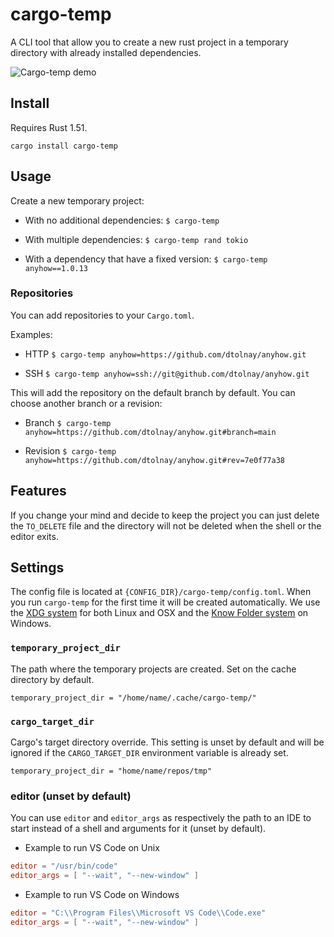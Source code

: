 # cargo-temp

A CLI tool that allow you to create a new rust project in a temporary directory
with already installed dependencies.

![Cargo-temp demo](t-rec.gif)

## Install

Requires Rust 1.51.

`cargo install cargo-temp`

## Usage

Create a new temporary project:

* With no additional dependencies:
    `$ cargo-temp`

* With multiple dependencies:
    `$ cargo-temp rand tokio`

* With a dependency that have a fixed version:
    `$ cargo-temp anyhow==1.0.13`

### Repositories

You can add repositories to your `Cargo.toml`.

Examples:

* HTTP
    `$ cargo-temp anyhow=https://github.com/dtolnay/anyhow.git`

* SSH
    `$ cargo-temp anyhow=ssh://git@github.com/dtolnay/anyhow.git`

This will add the repository on the default branch by default. You can choose
another branch or a revision:

* Branch
    `$ cargo-temp anyhow=https://github.com/dtolnay/anyhow.git#branch=main`

* Revision
    `$ cargo-temp anyhow=https://github.com/dtolnay/anyhow.git#rev=7e0f77a38`

## Features

If you change your mind and decide to keep the project you can just delete the
`TO_DELETE` file and the directory will not be deleted when the shell or the
editor exits.

## Settings

The config file is located at `{CONFIG_DIR}/cargo-temp/config.toml`.
When you run `cargo-temp` for the first time it will be created automatically.
We use the [XDG system](https://docs.rs/xdg/2.2.0/xdg/) for both Linux and OSX
and the [Know Folder system](https://docs.rs/dirs-2/3.0.1/dirs_2/) on Windows.

### `temporary_project_dir`

The path where the temporary projects are created.
Set on the cache directory by default.

`temporary_project_dir = "/home/name/.cache/cargo-temp/"`

### `cargo_target_dir`

Cargo's target directory override.
This setting is unset by default and will be ignored if the `CARGO_TARGET_DIR`
environment variable is already set.

`temporary_project_dir = "home/name/repos/tmp"`

### editor (unset by default)

You can use `editor` and `editor_args` as respectively the path to an IDE to
start instead of a shell and arguments for it (unset by default).

* Example to run VS Code on Unix

```toml
editor = "/usr/bin/code"
editor_args = [ "--wait", "--new-window" ]
```

* Example to run VS Code on Windows
```toml
editor = "C:\\Program Files\\Microsoft VS Code\\Code.exe"
editor_args = [ "--wait", "--new-window" ]
```
